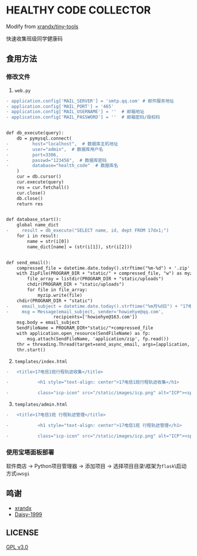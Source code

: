 # HEALTHY CODE COLLECTOR

Modify from [xrandx/tiny-tools](https://github.com/xrandx/tiny-tools)

快速收集班级同学健康码

## 食用方法

### 修改文件

1. `web.py`

``` diff
- application.config['MAIL_SERVER'] = 'smtp.qq.com' # 邮件服务地址
- application.config['MAIL_PORT'] = '465'
- application.config['MAIL_USERNAME'] = ''  # 邮箱地址
- application.config['MAIL_PASSWORD'] = ''  # 邮箱密码/授权码


def db_execute(query):
    db = pymysql.connect(
-         host="localhost",  # 数据库主机地址
-         user="admin",  # 数据库用户名
-         port=3306,
-         passwd="123456",  # 数据库密码
-         database="health_code"  # 数据库名
    )
    cur = db.cursor()
    cur.execute(query)
    res = cur.fetchall()
    cur.close()
    db.close()
    return res


def database_start():
    global name_dict
-     result = db_execute("SELECT name, id, dept FROM 17dx1;")
    for i in result:
        name = str(i[0])
        name_dict[name] = (str(i[1]), str(i[2]))


def send_email():
    compressed_file = datetime.date.today().strftime("%m-%d") + '.zip'
    with ZipFile(PROGRAM_DIR + "static/" + compressed_file, "w") as myzip:
        file_array = listdir(PROGRAM_DIR + "static/uploads")
        chdir(PROGRAM_DIR + "static/uploads")
        for file in file_array:
            myzip.write(file)
    chdir(PROGRAM_DIR + "static")
-     email_subject = datetime.date.today().strftime("%m月%d日") + "17电信1班 行程轨迹"
-     msg = Message(email_subject, sender='howiehye@qq.com',
                  recipients=['howiehye@163.com'])
    msg.body = email_subject
    SendFileName = PROGRAM_DIR+"static/"+compressed_file
    with application.open_resource(SendFileName) as fp:
        msg.attach(SendFileName, 'application/zip', fp.read())
    thr = threading.Thread(target=send_async_email, args=[application, msg])
    thr.start()
```

2. `templates/index.html`

``` diff
-   <title>17电信1班行程轨迹收集</title>

-           <h1 style="text-align: center">17电信1班行程轨迹收集</h1>

-           class="icp-icon" src="/static/images/icp.png" alt="ICP"><span>苏ICP备20045438号-1</span></a>
```

3. `templates/admin.html`

``` diff
-   <title>17电信1班 行程轨迹管理</title>

-           <h1 style="text-align: center">17电信1班 行程轨迹管理</h1>

-           class="icp-icon" src="/static/images/icp.png" alt="ICP"><span>苏ICP备20045438号-1</span></a>
```

### 使用宝塔面板部署

软件商店 -> Python项目管理器 -> 添加项目 -> 选择项目目录\框架为`flask`\启动方式`uwsgi`

## 鸣谢

- [xrandx](https://github.com/xrandx)
- [Daisy-1999](https://github.com/Daisy-1999)

## LICENSE

[GPL v3.0](./LICENSE)
